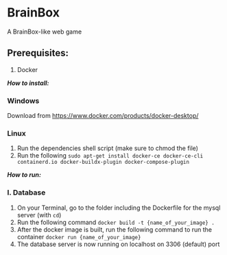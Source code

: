 # BrainBox
A BrainBox-like web game

## Prerequisites:

1. Docker

***How to install:***

### Windows

Download from https://www.docker.com/products/docker-desktop/

### Linux

1. Run the dependencies shell script (make sure to chmod the file)
2. Run the following `sudo apt-get install docker-ce docker-ce-cli containerd.io docker-buildx-plugin docker-compose-plugin`


***How to run:***

### I. Database
  1. On your Terminal, go to the folder including the Dockerfile for the mysql server (with `cd`)
  2. Run the following command `docker build -t {name_of_your_image} .`
  3. After the docker image is built, run the following command to run the container `docker run {name_of_your_image}`
  4. The database server is now running on localhost on 3306 (default) port




